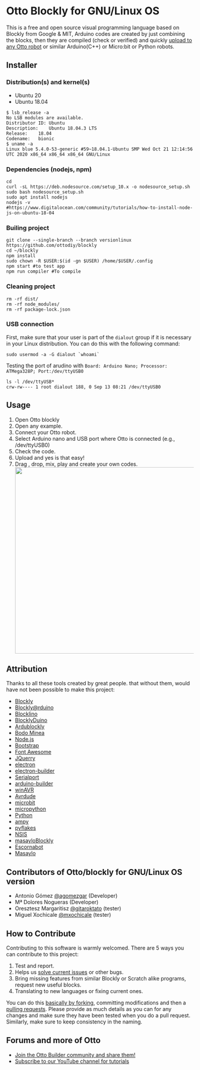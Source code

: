 # Otto Blockly for GNU/Linux OS
This is a free and open source visual programming language based on Blockly from Google & MIT, Arduino codes are created by just combining the blocks, then they are compiled (check or verified) and quickly [upload to any Otto robot](https://wikifactory.com/+OttoDIY/projects) or similar Arduino(C++) or Micro:bit or Python robots.

## Installer 
### Distribution(s) and kernel(s)
* Ubuntu 20
* Ubuntu 18.04
```
$ lsb_release -a
No LSB modules are available.
Distributor ID:	Ubuntu
Description:	Ubuntu 18.04.3 LTS
Release:	18.04
Codename:	bionic
$ uname -a
Linux blue 5.4.0-53-generic #59~18.04.1-Ubuntu SMP Wed Oct 21 12:14:56 UTC 2020 x86_64 x86_64 x86_64 GNU/Linux
```

### Dependencies (nodejs, npm)
```
cd
curl -sL https://deb.nodesource.com/setup_10.x -o nodesource_setup.sh
sudo bash nodesource_setup.sh
sudo apt install nodejs
nodejs -v
#https://www.digitalocean.com/community/tutorials/how-to-install-node-js-on-ubuntu-18-04
```

### Builing project
```
git clone --single-branch --branch versionlinux https://github.com/ottodiy/blockly
cd ~/blockly
npm install
sudo chown -R $USER:$(id -gn $USER) /home/$USER/.config
npm start #to test app
npm run compiler #To compile
```

### Cleaning project
```
rm -rf dist/
rm -rf node_modules/
rm -rf package-lock.json
```

### USB connection
First, make sure that your user is part of the `dialout` group if it is necessary in your Linux distribution. You can do this with the following command:
```
sudo usermod -a -G dialout `whoami`
```

Testing the port of arudino with `Board: Arduino Nano; Processor: ATMega328P; Port:/dev/ttyUSB0`
```
ls -l /dev/ttyUSB*
crw-rw---- 1 root dialout 188, 0 Sep 13 08:21 /dev/ttyUSB0
```

## Usage
1. Open Otto blockly
2. Open any example.
3. Connect your Otto robot.
4. Select Arduino nano and USB port where Otto is connected (e.g., /dev/ttyUSB0)
5. Check the code.
6. Upload and yes is that easy!
7. Drag , drop, mix, play and create your own codes.  
[<img src="https://github.com/OttoDIY/blockly/blob/master/www/media/Ottoblockly.png" width="500" align="center">](https://youtu.be/chcWxh4Co_c)

## Attribution
Thanks to all these tools created by great people. that without them, would have not been possible to make this project:

- [Blockly](https://developers.google.com/blockly)
- [Blockly@rduino](https://github.com/technologiescollege/Blockly-at-rduino)
- [Blocklino](https://github.com/fontainejp/blocklino/)
- [BlocklyDuino](https://github.com/BlocklyDuino/BlocklyDuino)
- [Ardublockly](https://github.com/carlosperate/ardublockly)
- [Bodo Minea](https://github.com/BodoMinea)
- [Node.js](https://nodejs.org/)
- [Bootstrap](http://getbootstrap.com)
- [Font Awesome](http://fontawesome.io)
- [JQuerry](https://jquery.com)
- [electron](https://electronjs.org/)
- [electron-builder](https://github.com/electron-userland/electron-builder)
- [Serialport](https://github.com/node-serialport/node-serialport)
- [arduino-builder](https://github.com/arduino/arduino-builder)
- [winAVR](https://sourceforge.net/projects/winavr)
- [Avrdude](http://www.nongnu.org/avrdude)
- [microbit](https://microbit.org/)
- [micropython](https://wiki.mchobby.be/index.php?title=MicroPython-Accueil)
- [Python](https://docs.python.org/)
- [ampy](https://github.com/pycampers/ampy)
- [pyflakes](https://github.com/PyCQA/pyflakes)
- [NSIS](https://sourceforge.net/projects/nsis)
- [masayloBlockly](https://github.com/agomezgar/masayloBlockly)
- [Escornabot](escornabot.com) 
- [Masaylo](https://github.com/agomezgar/masaylo)

## Contributors of Otto/blockly for GNU/Linux OS version 
- Antonio Gómez [@agomezgar](https://github.com/agomezgar) (Developer) 
- Mª Dolores Nogueras (Developer)
- Oresztesz Margaritisz [@gitaroktato](https://github.com/gitaroktato) (tester)
- Miguel Xochicale [@mxochicale](https://github.com/mxochicale) (tester)

## How to Contribute
Contributing to this software is warmly welcomed. There are 5 ways you can contribute to this project:
1. Test and report.
2. Helps us [solve current issues](https://github.com/OttoDIY/blockly/issues) or other bugs.
3. Bring missing features from similar Blockly or Scratch alike programs, request new useful blocks.
5. Translating to new languages or fixing current ones.

You can do this [basically by forking](https://help.github.com/en/articles/fork-a-repo), committing modifications and then a [pulling requests](https://help.github.com/en/articles/about-pull-requests). Please provide as much details as you can for any changes and make sure they have been tested
when you do a pull request. Similarly, make sure to keep consistency in the naming.

## Forums and more of Otto 
- [Join the Otto Builder community and share them!](https://www.ottodiy.com/#join-us) 
- [Subscribe to our YouTube channel for tutorials](https://www.youtube.com/c/ottodiy?sub_confirmation=1)



